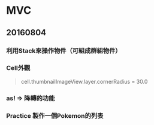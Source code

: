 # MVC
## 20160804

### 利用Stack來操作物件（可組成群組物件）

### Cell外觀
> cell.thumbnailImageView.layer.cornerRadius = 30.0

### as! => 降轉的功能

### Practice 製作一個Pokemon的列表
